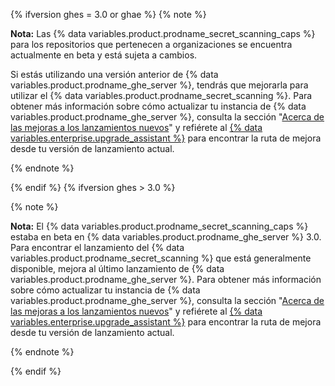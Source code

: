 {% ifversion ghes = 3.0 or ghae %}
{% note %}

**Nota:** Las {% data variables.product.prodname_secret_scanning_caps %} para los repositorios que pertenecen a organizaciones se encuentra actualmente en beta y está sujeta a cambios.

Si estás utilizando una versión anterior de {% data variables.product.prodname_ghe_server %}, tendrás que mejorarla para utilizar el {% data variables.product.prodname_secret_scanning %}. Para obtener más información sobre cómo actualizar tu instancia de {% data variables.product.prodname_ghe_server %}, consulta la sección "[Acerca de las mejoras a los lanzamientos nuevos](/admin/overview/about-upgrades-to-new-releases)" y refiérete al [{% data variables.enterprise.upgrade_assistant %}](https://support.github.com/enterprise/server-upgrade) para encontrar la ruta de mejora desde tu versión de lanzamiento actual.


{% endnote %}

{% endif %}
{% ifversion ghes > 3.0 %}

{% note %}

**Nota:** El {% data variables.product.prodname_secret_scanning_caps %} estaba en beta en {% data variables.product.prodname_ghe_server %} 3.0. Para encontrar el lanzamiento del {% data variables.product.prodname_secret_scanning %} que está generalmente disponible, mejora al último lanzamiento de {% data variables.product.prodname_ghe_server %}. Para obtener más información sobre cómo actualizar tu instancia de {% data variables.product.prodname_ghe_server %}, consulta la sección "[Acerca de las mejoras a los lanzamientos nuevos](/admin/overview/about-upgrades-to-new-releases)" y refiérete al [{% data variables.enterprise.upgrade_assistant %}](https://support.github.com/enterprise/server-upgrade) para encontrar la ruta de mejora desde tu versión de lanzamiento actual.


{% endnote %}

{% endif %}
